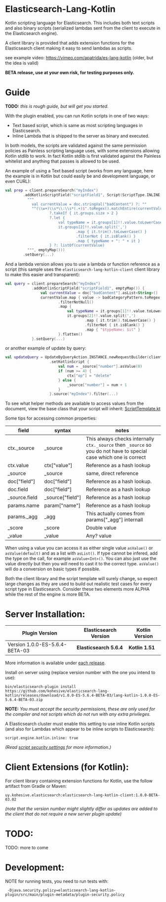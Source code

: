 # Elasticsearch-Lang-Kotlin

Kotlin scripting language for Elasticsearch.  This includes both text scripts and also
binary scripts (serialized lambdas sent from the client to execute in the Elasticsearch
engine).

A client library is provided that adds extension functions for the Elasticsearch client
making it easy to send lambdas as scripts.

see example video: https://vimeo.com/apatrida/es-lang-kotlin (older, but the idea is valid)
 
**BETA release, use at your own risk, for testing purposes only.**

# Guide

**TODO:** *this is rough guide, but will get you started.*

With the plugin enabled, you can run Kotlin scripts in one of two ways:

* Text based script, which is same as most scripting languages in Elasticsearch.
* Inline Lambda that is shipped to the server as binary and executed.

In both models, the scripts are validated against the same permission policies as Painless scripting language uses, with
some extensions allowing Kotlin stdlib to work.  In fact Kotlin stdlib is first validated against the Painless whitelist
and anything that passes is allowed to be used.

An example of using a Text based script (works from any language, here the example is in Kotlin but could easily be
and development language, or even CURL):

```kotlin
val prep = client.prepareSearch("myIndex")
        .addKotlinScriptField("scriptField1", Script(ScriptType.INLINE, "kotlin", 
          """
            val currentValue = doc.stringVal("badContent") ?: ""
            "^(\\w+)\\s*\\:\\s*(.+)$".toRegex().matchEntire(currentValue)
                    ?.takeIf { it.groups.size > 2 }
                    ?.let {
                        val typeName = it.groups[1]!!.value.toLowerCase()
                        it.groups[2]!!.value.split(',')
                                .map { it.trim().toLowerCase() }
                                .filterNot { it.isBlank() }
                                .map { typeName + ": " + it }
                    } ?: listOf(currentValue)
          """, emptyMap()))
        .setQuery(...)
```

And a lambda version allows you to use a lambda or function reference as a script (this sample uses the `elasticsearch-lang-kotlin-client`
client library to make this easier and transparent):

```kotlin
val query = client.prepareSearch("myIndex")
            .addKotlinScriptField("scriptField1", emptyMap()) {
                val currentValue = doc["badContent"].asList<String>()
                currentValue.map { value -> badCategoryPattern.toRegex().matchEntire(value)?.takeIf { it.groups.size > 2 } }
                        .filterNotNull()
                        .map {
                            val typeName = it.groups[1]!!.value.toLowerCase()
                            it.groups[2]!!.value.split(',')
                                    .map { it.trim().toLowerCase() }
                                    .filterNot { it.isBlank() }
                                    .map { "$typeName: $it" }
                        }.flatten()
            }.setQuery(...)
```

or another example of update by query:

```kotlin
val updateQuery = UpdateByQueryAction.INSTANCE.newRequestBuilder(client)
                    .setKotlinScript {
                        val num = _source["number"].asValue(0)
                        if (num >= 4) {
                            ctx["op"] = "delete"
                        } else {
                            _source["number"] = num + 1
                        }
                    }.source("myIndex").filter(...)
```

To see what helper methods are available to access values from the document, view the base class that your script will 
inherit:  [ScriptTemplate.kt](elasticsearch-lang-kotlin-common/src/main/kotlin/uy/kohesive/elasticsearch/kotlinscript/common/ScriptTemplate.kt)

Some tips for accessing common properties:

|field|syntax|notes|
|-----|------|-----|
|ctx._source|_source|This always checks internally `ctx._source` then `_source` so you do not have to special case which one is correct|
|ctx.value|ctx["value"]|Reference as a hash lookup|
|_source|_source|same, direct reference|
|doc["field"]|doc["field"]|Reference as a hash lookup.|
|doc.field|doc["field"]|Reference as a hash lookup|
|_source.field|_source["field"]|Reference as a hash lookup|
|params.name|param["name"]|Reference as a hash lookup|
|params._agg|_agg|This actually comes from params["_agg"] internall|
|_score|_score|Double value|
|_value|_value|Any? value|

When using a value you can access it as either single value `asValue()` or `asValue(default)` and as
a list with `asList()`.  If type cannot be infered, add the type on the call, for example `asValue<Int>()`. 
You can also just use the value directly but then you will need to cast it to the correct type.  `asValue()` 
will do a conversion on basic types if possible.

Both the client library and the script template will surely change, so expect large changes as they are used to build
out realistic test cases for every script type in Elasticsearch.  Consider these two elements more ALPHA while the rest
of the engine is more BETA.


# Server Installation:

|Plugin Version|Elasticsearch Version|Kotlin Version|
|--------------|---------------------|--------------|
|Version 1.0.0-ES-5.6.4-BETA-03|**Elasticsearch 5.6.4**|**Kotlin 1.51**|

More information is available under [each release](https://github.com/kohesive/elasticsearch-lang-kotlin/releases).

Install on server using (replace version number with the one you intend to use):

```
bin/elasticsearch-plugin install https://github.com/kohesive/elasticsearch-lang-kotlin/releases/download/v1.0.0-ES-5.6.4-BETA-03/lang-kotlin-1.0.0-ES-5.6.4-BETA-03.zip
```

**NOTE:**  *You must accept the security permissions, these are only used for the compiler and not scripts which do not run with any extra privileges.*

A Elasticsearch cluster must enable this setting to use inline Kotlin scripts (and also for Lambdas which appear to be inline scripts to Elasticsearch):
```
script.engine.kotlin.inline: true
```

*(Read [script security settings](https://www.elastic.co/guide/en/elasticsearch/reference/5.6/modules-scripting-security.html) for more information.)*

# Client Extensions (for Kotlin):

For client library containing extension functions for Kotlin, use the follow artifact from Gradle or Maven:
```
uy.kohesive.elasticsearch:elasticsearch-lang-kotlin-client:1.0.0-BETA-03.02
```

_(note that the version number might slightly differ as updates are added to the client that do not require a new server plugin update)_

# TODO:

TODO: more to come

# Development:

NOTE for running tests, you need to run tests with:
```
 -Djava.security.policy=elasticsearch-lang-kotlin-plugin/src/main/plugin-metadata/plugin-security.policy
```


